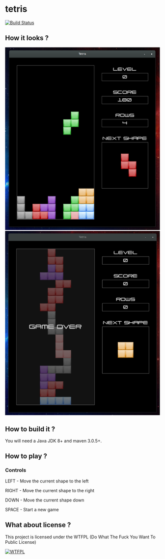 # tetris 

[![Build Status](https://travis-ci.org/spypunk/tetris.svg?branch=master)](https://travis-ci.org/spypunk/tetris)

## How it looks ?

![alt tag](img/screenshot.png)
![alt tag](img/screenshot_gameover.png)

## How to build it ?

You will need a Java JDK 8+ and maven 3.0.5+.

## How to play ?

### Controls

LEFT - Move the current shape to the left

RIGHT - Move the current shape to the right

DOWN - Move the current shape down

SPACE - Start a new game

## What about license ?

This project is licensed under the WTFPL (Do What The Fuck You Want To Public License)

[![WTFPL](http://www.wtfpl.net/wp-content/uploads/2012/12/logo-220x1601.png)](http://www.wtfpl.net/)
